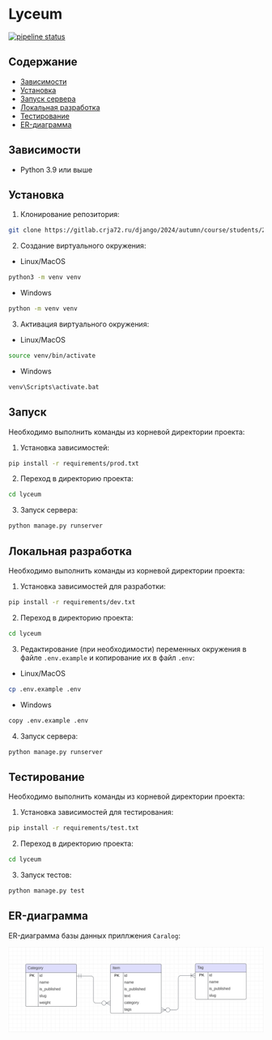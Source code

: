 # Lyceum

[![pipeline status](https://gitlab.crja72.ru/django/2024/autumn/course/students/286651-ya.vkarsten-course-1187/badges/main/pipeline.svg)](https://gitlab.crja72.ru/django/2024/autumn/course/students/286651-ya.vkarsten-course-1187/-/commits/main)

## Содержание
- [Зависимости](#зависимости)
- [Установка](#установка)
- [Запуск сервера](#запуск-сервера)
- [Локальная разработка](#локальная-разработка)
- [Тестирование](#тестирование)
- [ER-диаграмма](#er-диаграмма)

## Зависимости

- Python 3.9 или выше

## Установка

1. Клонирование репозитория:
```bash
git clone https://gitlab.crja72.ru/django/2024/autumn/course/students/286651-ya.vkarsten-course-1187 && cd 286651-ya.vkarsten-course-1187
```
2. Создание виртуального окружения:

- Linux/MacOS
```bash
python3 -m venv venv
```
- Windows
```bash
python -m venv venv
```

3. Активация виртуального окружения:

- Linux/MacOS
```bash
source venv/bin/activate
```
- Windows
```bash
venv\Scripts\activate.bat
```

## Запуск

Необходимо выполнить команды из корневой директории проекта:

1. Установка зависимостей:
```bash
pip install -r requirements/prod.txt
```

2. Переход в директорию проекта:
```bash
cd lyceum
```

3. Запуск сервера:
```bash
python manage.py runserver
```

## Локальная разработка

Необходимо выполнить команды из корневой директории проекта:

1. Установка зависимостей для разработки:
```bash
pip install -r requirements/dev.txt
```
2. Переход в директорию проекта:
```bash
cd lyceum
```

3. Редактирование (при необходимости) переменных окружения в файле ```.env.example``` и копирование их в файл ```.env```:

- Linux/MacOS
```bash
cp .env.example .env
```
- Windows
```bash
copy .env.example .env
```

4. Запуск сервера:
```bash
python manage.py runserver
```

## Тестирование

Необходимо выполнить команды из корневой директории проекта:

1. Установка зависимостей для тестирования:
```bash
pip install -r requirements/test.txt
```

2. Переход в директорию проекта:
```bash
cd lyceum
```

3. Запуск тестов:
```bash
python manage.py test
```

## ER-диаграмма

ER-диаграмма базы данных приллжения ```Caralog```:

![ERD](./ER.jpg)
